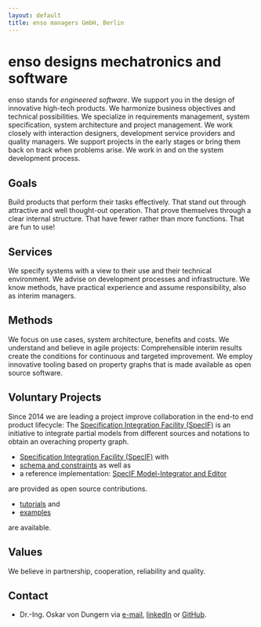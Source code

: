 ```yaml
---
layout: default
title: enso managers GmbH, Berlin
---
```


# enso designs mechatronics and software

enso stands for *engineered software*. 
We support you in the design of innovative high-tech products. We harmonize business objectives and technical possibilities. 
We specialize in requirements management, system specification, system architecture and project management. 
We work closely with interaction designers, development service providers and quality managers. 
We support projects in the early stages or bring them back on track when problems arise. 
We work in and on the system development process.

## Goals

Build products that perform their tasks effectively. That stand out through attractive and well thought-out operation. 
That prove themselves through a clear internal structure. That have fewer rather than more functions. 
That are fun to use!﻿

## Services

We specify systems with a view to their use and their technical environment.
We advise on development processes and infrastructure.
We know methods, have practical experience and assume responsibility, also as interim managers.

## Methods

We focus on use cases, system architecture, benefits and costs. We understand and believe in agile projects:
Comprehensible interim results create the conditions for continuous and targeted improvement.
We employ innovative tooling based on property graphs that is made available as open source software.

## Voluntary Projects

Since 2014 we are leading a project improve collaboration in the end-to end product lifecycle: 
The [Specification Integration Facility (SpecIF)](https://specif.de) is an 
initiative to integrate partial models from different sources and notations to obtain an overaching property graph. 

<ul>
  <li><a href="https://specif.de" target="_blank">Specification Integration Facility (SpecIF)</a> with</li>
  <li><a href="https://github.com/GfSE/SpecIF-Schema" target="_blank">schema and constraints</a> as well as </li>
  <li>a reference implementation: <a href="https://specif.de/apps/edit" target="_blank">SpecIF Model-Integrator and Editor</a></li>
</ul>
are provided as open source contributions. 

<ul>
<!--  <li><a href="https://specif.de/en/#literature" target="_blank">Literature</a>,</li> -->
  <li><a href="https://specif.de/Tutorials/" target="_blank">tutorials</a> and </li>
  <li><a href="https://specif.de/#examples" target="_blank">examples</a></li>
</ul>
are available.

## Values

We believe in partnership, cooperation, reliability and quality.

## Contact
- Dr.-Ing. Oskar von Dungern via [e-mail](mailto:od@enso-managers.de), <a href="https://www.linkedin.com/in/odungern/" target="_blank">linkedIn</a> or <a href="https://github.com/odungern" target="_blank">GitHub</a>.

